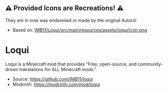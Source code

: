 ## ⚠️ Provided Icons are Recreations! ⚠️
They are in now way endoresed or made by the original Autors!
- Based on: [IMB11/Loqui/src/main/resources/assets/loqui/icon.png](https://github.com/IMB11/Loqui/blob/98adbe4b957fdba787dab0278b5a1dc423f04150/src/main/resources/assets/loqui/icon.png)

# Loqui
Loqui is a Minecraft mod that provides "Free, open-source, and community-driven translations for ALL Minecraft mods.".

- Source: https://github.com/IMB11/loqui
- Modrinth: https://modrinth.com/mod/loqui
